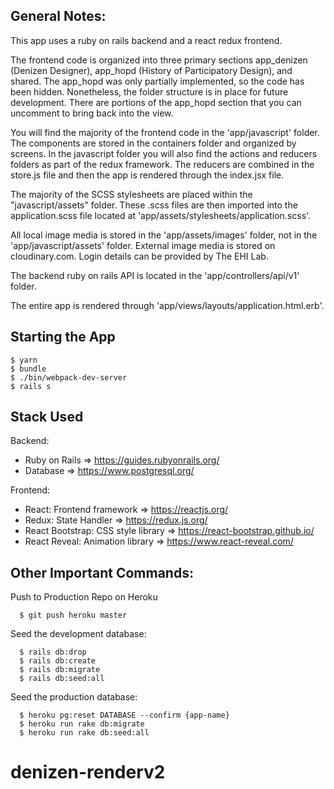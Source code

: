## General Notes:
This app uses a ruby on rails backend and a react redux frontend.

The frontend code is organized into three primary sections app_denizen (Denizen Designer), app_hopd (History of Participatory Design), and shared. The app_hopd was only partially implemented, so the code has been hidden. Nonetheless, the folder structure is in place for future development. There are portions of the app_hopd section that you can uncomment to bring back into the view.

You will find the majority of the frontend code in the 'app/javascript' folder. The components are stored in the containers folder and organized by screens. In the javascript folder you will also find the actions and reducers folders as part of the redux framework. The reducers are combined in the store.js file and then the app is rendered through the index.jsx file.

The majority of the SCSS stylesheets are placed within the "javascript/assets" folder. These .scss files are then imported into the application.scss file located at 'app/assets/stylesheets/application.scss'.

All local image media is stored in the 'app/assets/images' folder, not in the 'app/javascript/assets' folder. External image media is stored on cloudinary.com. Login details can be provided by The EHI Lab.

The backend ruby on rails API is located in the 'app/controllers/api/v1' folder.

The entire app is rendered through 'app/views/layouts/application.html.erb'.

## Starting the App

```
$ yarn
$ bundle
$ ./bin/webpack-dev-server
$ rails s
```

## Stack Used

Backend:
  - Ruby on Rails => https://guides.rubyonrails.org/
  - Database => https://www.postgresql.org/

Frontend:
  - React: Frontend framework => https://reactjs.org/
  - Redux: State Handler => https://redux.js.org/
  - React Bootstrap: CSS style library => https://react-bootstrap.github.io/
  - React Reveal: Animation library  =>  https://www.react-reveal.com/

## Other Important Commands:
Push to Production Repo on Heroku
```
  $ git push heroku master
```
Seed the development database:
```
  $ rails db:drop
  $ rails db:create
  $ rails db:migrate
  $ rails db:seed:all
```
Seed the production database:
```
  $ heroku pg:reset DATABASE --confirm {app-name}
  $ heroku run rake db:migrate
  $ heroku run rake db:seed:all
```
# denizen-renderv2
